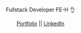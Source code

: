 <p align="center">
  Fullstack Developer FE-H 👌
</p>
<p align="center">
  <a href="https://flowcv.me/byiringiro-saad" target="_blank">Portfolio</a>
  <span> || </span>
  <a href="https://www.linkedin.com/in/byiringiro-saad/" target="_blank">LinkedIn</a>
</p>

